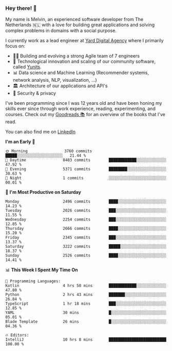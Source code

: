 ### Hey there! 👋

My name is Melvin, an experienced software developer from The Netherlands 🇳🇱 with a love for building great applications and solving complex problems in domains with a social purpose. 

I currently work as a lead engineer at [Yard Digital Agency](https://github.com/yardinternet) where I primarily focus on:

* 👏🏼 Building and evolving a strong Agile team of 7 engineers
* 🚀 Technological innovation and scaling of our community software, called [Yunits](https://www.yunits.com/).
* 📊 Data science and Machine Learning (Recommender systems, network analysis, NLP, visualization, ...)
* 🏛 Architecture of our applications and API's
* 🔐 Security & privacy

I've been programming since I was 12 years old and have been honing my skills ever since through work experience, reading, experimenting, and courses.
Check out my [Goodreads 📚](https://goodreads.com/melvinkoopmans) for an overview of the books that I've read. 

You can also find me on [LinkedIn](https://www.linkedin.com/in/melvinkoopmans)

<!--START_SECTION:waka-->
**I'm an Early 🐤** 

```text
🌞 Morning                3760 commits        █████░░░░░░░░░░░░░░░░░░░░   21.44 % 
🌆 Daytime                8403 commits        ████████████░░░░░░░░░░░░░   47.92 % 
🌃 Evening                5371 commits        ████████░░░░░░░░░░░░░░░░░   30.63 % 
🌙 Night                  1 commits           ░░░░░░░░░░░░░░░░░░░░░░░░░   00.01 % 
```
📅 **I'm Most Productive on Saturday** 

```text
Monday                   2496 commits        ████░░░░░░░░░░░░░░░░░░░░░   14.23 % 
Tuesday                  2026 commits        ███░░░░░░░░░░░░░░░░░░░░░░   11.55 % 
Wednesday                2254 commits        ███░░░░░░░░░░░░░░░░░░░░░░   12.85 % 
Thursday                 2666 commits        ████░░░░░░░░░░░░░░░░░░░░░   15.20 % 
Friday                   2345 commits        ███░░░░░░░░░░░░░░░░░░░░░░   13.37 % 
Saturday                 3222 commits        █████░░░░░░░░░░░░░░░░░░░░   18.37 % 
Sunday                   2526 commits        ████░░░░░░░░░░░░░░░░░░░░░   14.41 % 
```


📊 **This Week I Spent My Time On** 

```text
💬 Programming Languages: 
Kotlin                   4 hrs 50 mins       ████████████░░░░░░░░░░░░░   47.80 % 
Python                   2 hrs 43 mins       ███████░░░░░░░░░░░░░░░░░░   26.84 % 
TypeScript               1 hr 18 mins        ███░░░░░░░░░░░░░░░░░░░░░░   12.85 % 
YAML                     30 mins             █░░░░░░░░░░░░░░░░░░░░░░░░   05.01 % 
Blade Template           26 mins             █░░░░░░░░░░░░░░░░░░░░░░░░   04.36 % 

🔥 Editors: 
IntelliJ                 10 hrs 8 mins       █████████████████████████   100.00 % 
```


<!--END_SECTION:waka-->
